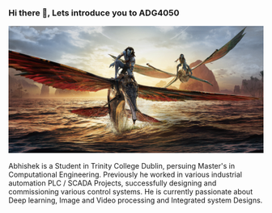 ### Hi there 👋, Lets introduce you to ADG4050

<img src = 'avtr.jpg'/>


Abhishek is a Student in Trinity College Dublin, persuing Master's in Computational Engineering. Previously he worked in various industrial automation PLC / SCADA Projects, successfully designing and commissioning various control systems. 
He is currently passionate about Deep learning, Image and Video processing and Integrated system Designs.




